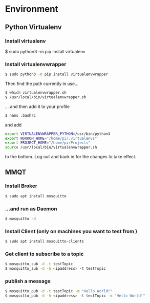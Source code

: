 # Environment

## Python Virtualenv
### Install virtualenv
$ sudo python3 -m pip install virtualenv

### Install virtualenvwrapper
```bash
$ sudo python3 -m pip install virtualenvwrapper
```

Then find the path currently in use...
```bash
$ which virtualenvwrapper.sh
$ /usr/local/bin/virtualenvwrapper.sh
```

... and then add it to your profile
```bash
$ nano .bashrc
```
and add
```bash
export VIRTUALENVWRAPPER_PYTHON=/usr/bin/python3
export WORKON_HOME="/home/pi/.virtualenvs"
export PROJECT_HOME="/home/pi/Projects"
source /usr/local/bin/virtualenvwrapper.sh

```
to the bottom.
Log out and back in for the changes to take effect.


## MMQT
### Install Broker
```bash
$ sudo apt install mosquitto
```

### ...and run as Daemon
```bash
$ mosquitto -d
```

### Install Client (only on machines you want to test from )
```bash
$ sudo apt install mosquitto-clients
```

### Get client to subscribe to a topic
```bash
$ mosquitto_sub -d -t testTopic
$ mosquitto_sub -d -h <ipaddress> -t testTopic
```


### publish a message
```bash
$ mosquitto_pub -d -t testTopic -m "Hello World!"
$ mosquitto_pub -d -h <ipaddress> -t testTopic -m "Hello World!"
```